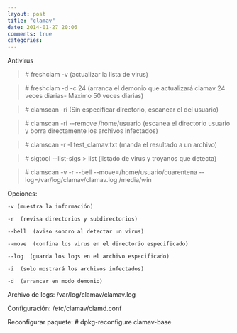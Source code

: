 ```yaml
---
layout: post
title: "clamav"
date: 2014-01-27 20:06
comments: true
categories: 
---
```

Antivirus

>\# freshclam -v (actualizar la lista de virus)

>\# freshclam -d -c 24    (arranca el demonio que actualizará clamav 24 veces diarias- Maximo 50 veces diarias)

>\# clamscan -ri    (Sin especificar directorio, escanear el del usuario)

>\# clamscan -ri --remove /home/usuario  (escanea el directorio usuario y borra directamente los archivos infectados)

>\# clamscan -r -l test_clamav.txt  (manda el resultado a un archivo)

>\# sigtool --list-sigs > list (listado de virus y troyanos que detecta)

>\# clamscan -v -r --bell --move=/home/usuario/cuarentena --log=/var/log/clamav/clamav.log /media/win

Opciones:

	-v (muestra la información)

	-r  (revisa directorios y subdirectorios)

	--bell  (aviso sonoro al detectar un virus)

	--move  (confina los virus en el directorio especificado)

	--log  (guarda los logs en el archivo especificado)

	-i  (solo mostrará los archivos infectados)

	-d  (arrancar en modo demonio)

Archivo de logs: /var/log/clamav/clamav.log

Configuración: /etc/clamav/clamd.conf 

Reconfigurar paquete: # dpkg-reconfigure clamav-base

